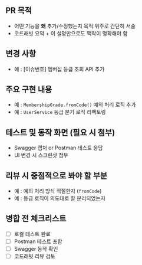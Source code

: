 ## PR 목적

- 어떤 기능을 **왜** 추가/수정했는지 목적 위주로 간단히 서술
- 코드래빗 요약 + 이 설명만으로도 맥락이 명확해야 함



## 변경 사항

- 예 : [이슈번호] 멤버십 등급 조회 API 추가



## 주요 구현 내용

- 예 : `MembershipGrade.fromCode()` 예외 처리 로직 추가
- 예 : `UserService` 등급 분기 로직 리팩토링



## 테스트 및 동작 화면 (필요 시 첨부)

- Swagger 캡처 or Postman 테스트 응답
- UI 변경 시 스크린샷 첨부



## 리뷰 시 중점적으로 봐야 할 부분

- 예 : 예외 처리 방식 적절한지 (`fromCode`)
- 예 : 등급 로직이 의도대로 잘 분리되었는지



## 병합 전 체크리스트

- [ ] 로컬 테스트 완료
- [ ] Postman 테스트 포함
- [ ] Swagger 동작 확인
- [ ] 코드래빗 리뷰 검토

